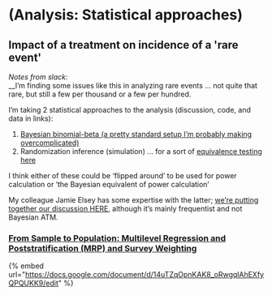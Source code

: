 # (Analysis: Statistical approaches)

## Impact of a treatment on incidence of a 'rare event'

_Notes from slack:_\
\_\_I’m finding some issues like this in analyzing rare events … not quite that rare, but still a few per thousand or a few per hundred.

I’m taking 2 statistical approaches to the analysis (discussion, code, and data in links):

1. [Bayesian binomial-beta (a pretty standard setup I’m probably making overcomplicated)](https://daaronr.github.io/dualprocess/analysis-questions-and-tests.html#bayes\_prop)
2. Randomization inference (simulation) … for a sort of [equivalence testing here](https://rethinkpriorities.github.io/methodology-statistics-design/inference-and-rough-equivalence-testing-with-binomial-outcomes.html#how-likely-are-proportions-this-similar-under-different-size-true-effect-sizes)

I think either of these could be ‘flipped around’ to be used for power calculation or ‘the Bayesian equivalent of power calculation’

My colleague Jamie Elsey has some expertise with the latter; [we’re putting together our discussion HERE](https://rethinkpriorities.github.io/methodology-statistics-design/power-workflow.html), although it’s mainly frequentist and not Bayesian ATM.



### [From Sample to Population: Multilevel Regression and Poststratification (MRP) and Survey Weighting ](https://docs.google.com/document/d/14uTZqOpnKAK8\_oRwgqlAhEXfyQPQUKK9/edit)

{% embed url="https://docs.google.com/document/d/14uTZqOpnKAK8_oRwgqlAhEXfyQPQUKK9/edit" %}
